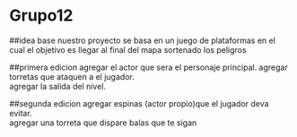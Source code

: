 # Grupo12 

##idea base
nuestro proyecto se basa en un juego de plataformas en el cual el objetivo es llegar al final del mapa sortenado los peligros

##primera edicion
agregar el actor que sera el personaje principal.
 agregar torretas que ataquen a el jugador.  
 agregar la salida del nivel. 
 
##segunda edicion 
agregar espinas (actor propio)que el jugador deva evitar.  
 agregar una torreta que dispare balas que te sigan 
